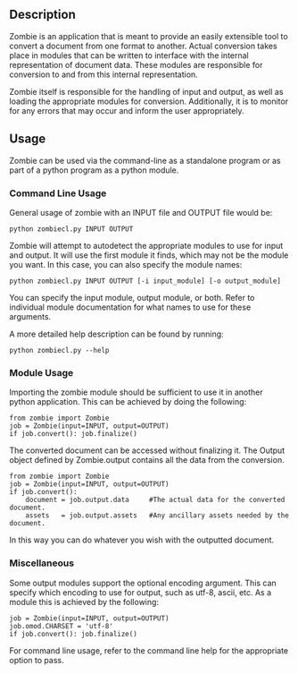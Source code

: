 ## Description ##

Zombie is an application that is meant to provide an easily extensible tool to 
convert a document from one format to another. Actual conversion takes place in
modules that can be written to interface with the internal representation of 
document data. These modules are responsible for conversion to and from this 
internal representation.

Zombie itself is responsible for the handling of input and output, as well as
loading the appropriate modules for conversion. Additionally, it is to monitor 
for any errors that may occur and inform the user appropriately.

## Usage ##

Zombie can be used via the command-line as a standalone program or as part of a
python program as a python module.

### Command Line Usage ###

General usage of zombie with an INPUT file and OUTPUT file would be:

`python zombiecl.py INPUT OUTPUT`

Zombie will attempt to autodetect the appropriate modules to use for input and 
output.  It will use the first module it finds, which may not be the module you
want.  In this case, you can also specify the module names:

`python zombiecl.py INPUT OUTPUT [-i input_module] [-o output_module]`

You can specify the input module, output module, or both.  Refer to individual 
module documentation for what names to use for these arguments.

A more detailed help description can be found by running:

`python zombiecl.py --help`

### Module Usage ###

Importing the zombie module should be sufficient to use it in another python 
application.  This can be achieved by doing the following:

	from zombie import Zombie
	job = Zombie(input=INPUT, output=OUTPUT)
	if job.convert(): job.finalize()

The converted document can be accessed without finalizing it.  The Output object
defined by Zombie.output contains all the data from the conversion.

	from zombie import Zombie
	job = Zombie(input=INPUT, output=OUTPUT)
	if job.convert():
	    document = job.output.data     #The actual data for the converted document.
	    assets   = job.output.assets   #Any ancillary assets needed by the document.

In this way you can do whatever you wish with the outputted document.

### Miscellaneous ###

Some output modules support the optional encoding argument.  This can specify 
which encoding to use for output, such as utf-8, ascii, etc.  As a module this 
is achieved by the following:

	job = Zombie(input=INPUT, output=OUTPUT)
	job.omod.CHARSET = 'utf-8'
	if job.convert(): job.finalize()

For command line usage, refer to the command line help for the appropriate 
option to pass.
